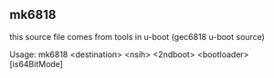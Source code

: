 ## mk6818

this source file comes from tools in u-boot (gec6818 u-boot source)

Usage: mk6818 \<destination\> \<nsih\> \<2ndboot\> \<bootloader\> \[is64BitMode\]
